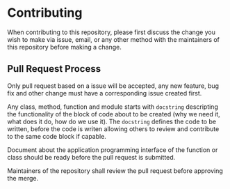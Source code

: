 # Contributing

When contributing to this repository, please first discuss the change you wish to make via issue,
email, or any other method with the maintainers of this repository before making a change.

## Pull Request Process
Only pull request based on a issue will be accepted, any new feature, bug fix and other change
must have a corresponding issue created first.

Any class, method, function and module starts with `docstring` descripting the functionality of
the block of code about to be created (why we need it, what does it do, how do we use it). The
`docstring` defines the code to be written, before the code is writen allowing others to review
and contribute to the same code block if capable.

Document about the application programming interface of the function or class should be ready
before the pull request is submitted.

Maintainers of the repository shall review the pull request before approving the merge.
